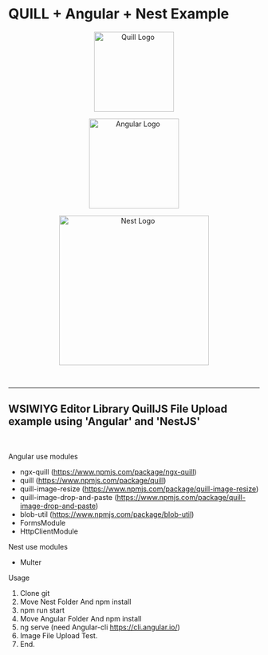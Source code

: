 # QUILL + Angular + Nest Example

<p align="center">
  <a href="https://quilljs.com/" target="blank"><img src="https://www.drupal.org/files/project-images/quickstart---quill.png" width="160" alt="Quill Logo" /></a>
</p>

<p align="center">
  <a href="https://angular.io/" target="blank"><img src="https://angular.io/assets/images/logos/angular/angular.svg" width="180" alt="Angular Logo" /></a>
</p>

<p align="center">
  <a href="https://nestjs.com/" target="blank"><img src="https://nestjs.com/img/logo_text.svg" width="300" alt="Nest Logo" /></a>
</p>

<br/>

---
## WSIWIYG Editor Library QuillJS File Upload example using 'Angular' and 'NestJS'
<br/>

Angular use modules
- ngx-quill (https://www.npmjs.com/package/ngx-quill)
- quill (https://www.npmjs.com/package/quill)
- quill-image-resize (https://www.npmjs.com/package/quill-image-resize)
- quill-image-drop-and-paste (https://www.npmjs.com/package/quill-image-drop-and-paste)
- blob-util (https://www.npmjs.com/package/blob-util)
- FormsModule
- HttpClientModule

Nest use modules
- Multer

Usage
1. Clone git
2. Move Nest Folder And npm install
3. npm run start
3. Move Angular Folder And npm install
4. ng serve (need Angular-cli https://cli.angular.io/)
5. Image File Upload Test.
6. End.
